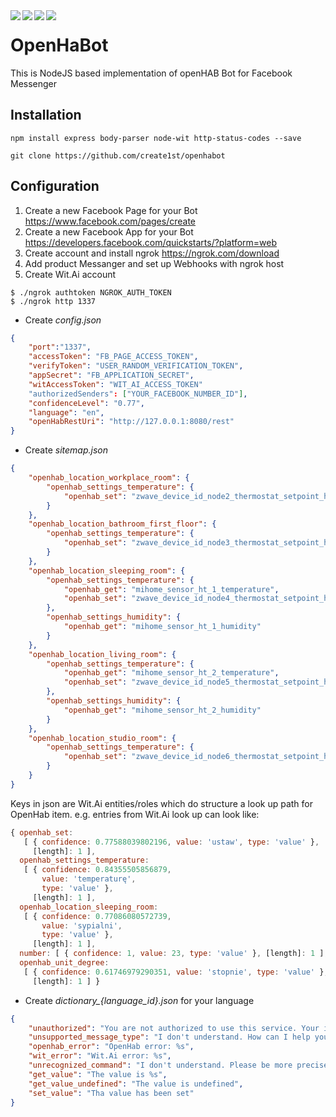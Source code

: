<div align="center">    
 <img src="https://img.shields.io/github/license/create1st/openhabot.svg" align=left />
 <img src="https://img.shields.io/badge/openHAB-2.4.0-green.svg" align=left />
 <img src="https://img.shields.io/badge/node-%3E%3D%206.0.0-green.svg" align=left />
 <img src="https://img.shields.io/badge/PRs-welcome-green.svg" align=left />
</div>

# OpenHaBot
This is NodeJS based implementation of openHAB Bot for Facebook Messenger

## Installation
```
npm install express body-parser node-wit http-status-codes --save

git clone https://github.com/create1st/openhabot
```

## Configuration

1. Create a new Facebook Page for your Bot https://www.facebook.com/pages/create
2. Create a new Facebook App for your Bot https://developers.facebook.com/quickstarts/?platform=web
3. Create account and install ngrok https://ngrok.com/download
4. Add product Messanger and set up Webhooks with ngrok host
5. Create Wit.Ai account

```
$ ./ngrok authtoken NGROK_AUTH_TOKEN
$ ./ngrok http 1337
```

* Create *config.json*

```json
{
	"port":"1337",
	"accessToken": "FB_PAGE_ACCESS_TOKEN",
	"verifyToken": "USER_RANDOM_VERIFICATION_TOKEN",
	"appSecret": "FB_APPLICATION_SECRET",
	"witAccessToken": "WIT_AI_ACCESS_TOKEN"
	"authorizedSenders": ["YOUR_FACEBOOK_NUMBER_ID"],
	"confidenceLevel": "0.77",
	"language": "en",
	"openHabRestUri": "http://127.0.0.1:8080/rest"
}
```
* Create *sitemap.json*
```json
{
	"openhab_location_workplace_room": {
		"openhab_settings_temperature": {
			"openhab_set": "zwave_device_id_node2_thermostat_setpoint_heating"
		}
	},
	"openhab_location_bathroom_first_floor": {
		"openhab_settings_temperature": {
			"openhab_set": "zwave_device_id_node3_thermostat_setpoint_heating"
		}
	},
	"openhab_location_sleeping_room": {
		"openhab_settings_temperature": {
			"openhab_get": "mihome_sensor_ht_1_temperature",
			"openhab_set": "zwave_device_id_node4_thermostat_setpoint_heating"
		},
		"openhab_settings_humidity": {
			"openhab_get": "mihome_sensor_ht_1_humidity"
		}
	},
	"openhab_location_living_room": {
		"openhab_settings_temperature": {
			"openhab_get": "mihome_sensor_ht_2_temperature",
			"openhab_set": "zwave_device_id_node5_thermostat_setpoint_heating"
		},
		"openhab_settings_humidity": {
			"openhab_get": "mihome_sensor_ht_2_humidity"
		}	
	},
	"openhab_location_studio_room": {
		"openhab_settings_temperature": {
			"openhab_set": "zwave_device_id_node6_thermostat_setpoint_heating"
		}
	}
}
```
Keys in json are Wit.Ai entities/roles which do structure a look up path for OpenHab item. e.g. entries from Wit.Ai look up can look like:

```javascript
{ openhab_set:
   [ { confidence: 0.77588039802196, value: 'ustaw', type: 'value' },
     [length]: 1 ],
  openhab_settings_temperature:
   [ { confidence: 0.84355505856879,
       value: 'temperaturę',
       type: 'value' },
     [length]: 1 ],
  openhab_location_sleeping_room:
   [ { confidence: 0.77086080572739,
       value: 'sypialni',
       type: 'value' },
     [length]: 1 ],
  number: [ { confidence: 1, value: 23, type: 'value' }, [length]: 1 ],
  openhab_unit_degree:
   [ { confidence: 0.61746979290351, value: 'stopnie', type: 'value' },
     [length]: 1 ] }
```

* Create *dictionary_{language_id}.json* for your language
```json
{
	"unauthorized": "You are not authorized to use this service. Your id has been recorded.",
	"unsupported_message_type": "I don't understand. How can I help you?",
	"openhab_error": "OpenHab error: %s",
	"wit_error": "Wit.Ai error: %s",
	"unrecognized_command": "I don't understand. Please be more precise",
	"get_value": "The value is %s",
	"get_value_undefined": "The value is undefined",
	"set_value": "Tha value has been set"
}
```
